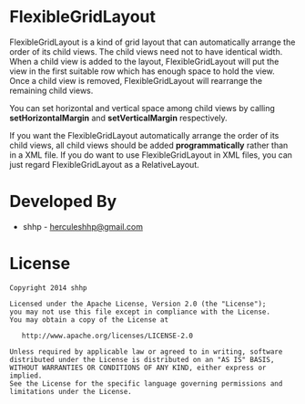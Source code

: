 FlexibleGridLayout
=================

FlexibleGridLayout is a kind of grid layout that can automatically arrange the order of its child views. The child views need not to have identical width. When a child view is added to the layout, FlexibleGridLayout will put the view in the first suitable row which has enough space to hold the view. Once a child view is removed, FlexibleGridLayout will rearrange the remaining child views.

You can set horizontal and vertical space among child views by calling 
**setHorizontalMargin** and **setVerticalMargin** respectively.

If you want the FlexibleGridLayout automatically arrange the order of its child views, all child views should be added **programmatically** rather than in a XML file. If you do want to use FlexibleGridLayout in XML files, you can just regard FlexibleGridLayout as a RelativeLayout.


Developed By
============

* shhp - <herculeshhp@gmail.com>


License
=======

    Copyright 2014 shhp

    Licensed under the Apache License, Version 2.0 (the "License");
    you may not use this file except in compliance with the License.
    You may obtain a copy of the License at

       http://www.apache.org/licenses/LICENSE-2.0

    Unless required by applicable law or agreed to in writing, software
    distributed under the License is distributed on an "AS IS" BASIS,
    WITHOUT WARRANTIES OR CONDITIONS OF ANY KIND, either express or implied.
    See the License for the specific language governing permissions and
    limitations under the License.